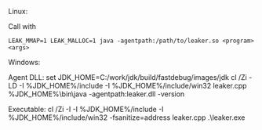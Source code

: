 Linux:

Call with

```
LEAK_MMAP=1 LEAK_MALLOC=1 java -agentpath:/path/to/leaker.so <program> <args>
```


Windows:

Agent DLL:
set JDK_HOME=C:/work/jdk/build/fastdebug/images/jdk
cl /Zi -LD -I %JDK_HOME%/include -I %JDK_HOME%/include/win32 leaker.cpp
%JDK_HOME%\bin\java -agentpath:leaker.dll -version

Executable:
cl /Zi -I -I %JDK_HOME%/include -I %JDK_HOME%/include/win32 -fsanitize=address leaker.cpp
.\leaker.exe

